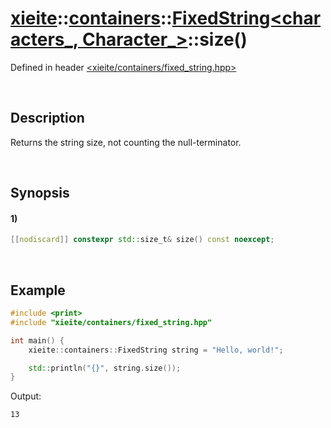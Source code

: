 # [xieite](../../../../../../xieite.md)\:\:[containers](../../../../../../containers.md)\:\:[FixedString<characters_, Character_>](../../../../fixed_string.md)\:\:size\(\)
Defined in header [<xieite/containers/fixed_string.hpp>](../../../../../../../include/xieite/containers/fixed_string.hpp)

&nbsp;

## Description
Returns the string size, not counting the null-terminator.

&nbsp;

## Synopsis
#### 1)
```cpp
[[nodiscard]] constexpr std::size_t& size() const noexcept;
```

&nbsp;

## Example
```cpp
#include <print>
#include "xieite/containers/fixed_string.hpp"

int main() {
    xieite::containers::FixedString string = "Hello, world!";

    std::println("{}", string.size());
}
```
Output:
```
13
```
